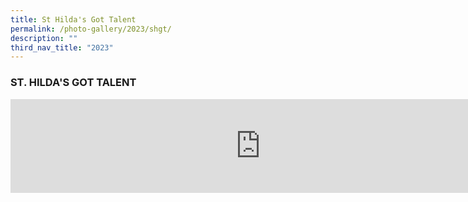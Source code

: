 ```yaml
---
title: St Hilda's Got Talent
permalink: /photo-gallery/2023/shgt/
description: ""
third_nav_title: "2023"
---
```

### ST. HILDA'S GOT TALENT

<iframe src="https://docs.google.com/presentation/d/e/2PACX-1vShDDcK1mzqC9RvJEpTLPsqcG7COl6g3sXVgvpkh4eONSZzPrNU6LKaS2fYgTbAyQuDrL2AHXsjMK8h/embed?start=true&amp;loop=true&amp;delayms=3000" frameborder="0" width="800" height="height=&quot;569&quot;" allowfullscreen="true"></iframe>